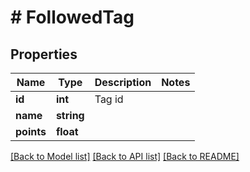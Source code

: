 # # FollowedTag

## Properties

Name | Type | Description | Notes
------------ | ------------- | ------------- | -------------
**id** | **int** | Tag id |
**name** | **string** |  |
**points** | **float** |  |

[[Back to Model list]](../../README.md#models) [[Back to API list]](../../README.md#endpoints) [[Back to README]](../../README.md)
